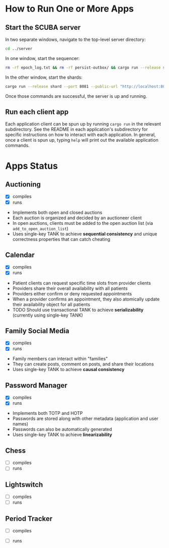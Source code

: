# How to Run One or More Apps

## Start the SCUBA server

In two separate windows, navigate to the top-level server directory:

```sh
cd ../server
```

In one window, start the sequencer: 

```sh
rm -rf epoch_log.txt && rm -rf persist-outbox/ && cargo run --release sequencer --port 8082 --shard-count 1
```

In the other window, start the shards:

```sh
cargo run --release shard --port 8081 --public-url "http://localhost:8081" --sequencer-url "http://localhost:8082" --inbox-count 1 --outbox-count 1
```

Once those commands are successful, the server is up and running.

## Run each client app

Each application client can be spun up by running `cargo run` in the relevant subdirectory. See the README in each application's subdirectory for specific instructions on how to interact with each application. In general, once a client is spun up, typing `help` will print out the available application commands.

# Apps Status

## Auctioning

- [x] compiles
- [x] runs

- Implements both open and closed auctions
- Each auction is organized and decided by an auctioneer client
- In open auctions, clients must be added to the open auction list (via `add_to_open_auction_list`)
- Uses single-key TANK to achieve **sequential consistency** and unique correctness properties that can catch cheating

## Calendar

- [x] compiles
- [x] runs

- Patient clients can request specific time slots from provider clients
- Providers share their overall availability with all patients
- Providers either confirm or deny requested appointments
- When a provider confirms an appointment, they also atomically update their availability object for all patients
- TODO Should use transactional TANK to achieve **serializability** (currently using single-key TANK)

## Family Social Media

- [x] compiles
- [x] runs

- Family members can interact within "families"
- They can create posts, comment on posts, and share their locations
- Uses single-key TANK to achieve **causal consistency**

## Password Manager

- [x] compiles
- [x] runs

- Implements both TOTP and HOTP
- Passwords are stored along with other metadata (application and user names)
- Passwords can also be automatically generated
- Uses single-key TANK to achieve **linearizability**

## Chess

- [ ] compiles
- [ ] runs

## Lightswitch

- [ ] compiles
- [ ] runs

## Period Tracker

- [ ] compiles
- [ ] runs

